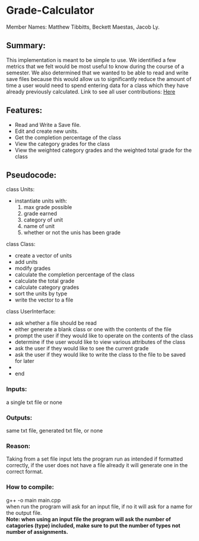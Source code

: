 # Grade-Calculator
Member Names: Matthew Tibbitts, Beckett Maestas, Jacob Ly.

## Summary:
This implementation is meant to be simple to use. We identified a few metrics that we felt would be most useful to know during the course of a semester.
We also determined that we wanted to be able to read and write save files because this would allow us to significantly reduce the amount of time a user would
need to spend entering data for a class which they have already previously calculated. Link to see all user contributions: <a href= "https://github.com/mitibbitts/Grade-Calculator/commits/main"> Here </a> 

## Features: 
- Read and Write a Save file. 
- Edit and create new units.
- Get the completion percentage of the class
- View the category grades for the class
- View the weighted category grades and the weighted total grade for the class

## Pseudocode:
class Units:
 - instantiate units with:
    1. max grade possible
    2. grade earned
    3. category of unit
    4. name of unit
    5. whether or not the unis has been grade

class Class:
 -  create a vector of units
 -  add units
 -  modify grades
 -  calculate the completion percentage of the class
 -  calculate the total grade
 -  calculate category grades
 -  sort the units by type
 -  write the vector to a file


class UserInterface:
-  ask whether a file should be read
-  either generate a blank class or one with the contents of the file
-  prompt the user if they would like to operate on the contents of the class
-  determine if the user would like to view various attributes of the class
-  ask the user if they would like to see the current grade
-  ask the user if they would like to write the class to the file to be saved for later
-  
-  end

  ### Inputs: 
  a single txt file or none
  ### Outputs: 
  same txt file, generated txt file, or none
  ### Reason: 
  Taking from a set file input lets the program run as intended if formatted correctly, if the user does not have a file already it will generate one in the correct format.

### How to compile: 
g++ -o main main.cpp <br> when run the program will ask for an input file, if no it will ask for a name for the output file. <br> <strong>Note: when using an input file the program will ask the number of catagories (type) included, make sure to put the number of types not number of assignments. </strong>

